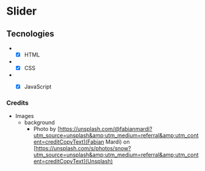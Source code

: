 # Slider

## Tecnologies
* - [x] HTML
* - [x] CSS
* - [x] JavaScript


### Credits
- Images
  - background
    * Photo by
    [https://unsplash.com/@fabianmardi?utm_source=unsplash&amp;utm_medium=referral&amp;utm_content=creditCopyText](Fabian Mardi)
    on
    [https://unsplash.com/s/photos/snow?utm_source=unsplash&amp;utm_medium=referral&amp;utm_content=creditCopyText](Unsplash)